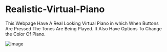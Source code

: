 # Realistic-Virtual-Piano
This Webpage Have A Real Looking Virtual Piano in which When Buttons Are Pressed The Tones Are Being Played. It Also Have Options To Change the Color Of Piano.

![image](https://user-images.githubusercontent.com/85327970/173553506-2d3f4ce8-8b0f-4e00-a1fd-6538c4a8639b.png)
